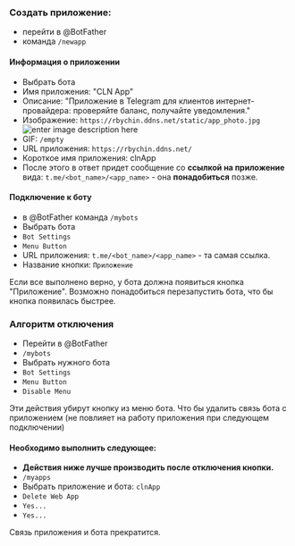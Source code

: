 
### Создать приложение:
- перейти в @BotFather
- команда `/newapp`

#### Информация о приложении
- Выбрать бота
- Имя приложения: "CLN App"
- Описание: "Приложение в Telegram для клиентов интернет-провайдера: проверяйте баланс, получайте уведомления."
- Изображение: 
`https://rbychin.ddns.net/static/app_photo.jpg` 
![enter image description here](https://rbychin.ddns.net/static/app_photo.jpg)
- GIF: `/empty`
- URL приложения: `https://rbychin.ddns.net/`
- Короткое имя приложения: clnApp
- После этого в ответ придет сообщение со **ссылкой на приложение** вида: `t.me/<bot_name>/<app_name>` - она **понадобиться** позже.

#### Подключение к боту
- в @BotFather команда `/mybots`
- Выбрать бота
- `Bot Settings`
- `Menu Button`
- URL приложения: `t.me/<bot_name>/<app_name>` - та самая ссылка.
- Название кнопки: `Приложение`

Если все выполнено верно, у бота должна появиться кнопка "Приложение".
Возможно понадобиться перезапустить бота, что бы кнопка появилась быстрее.

### Алгоритм отключения
- Перейти в @BotFather
- `/mybots`
- Выбрать нужного бота
- `Bot Settings`
- `Menu Button`
- `Disable Menu`

Эти действия убирут кнопку из меню бота.
Что бы удалить связь бота с приложением (не повлияет на работу приложения при следующем подключении)

#### Необходимо выполнить следующее:
- **Действия ниже лучше производить после отключения кнопки.**
- `/myapps`
- Выбрать приложение и бота: `clnApp`
- `Delete Web App`
- `Yes...`
- `Yes...`

Связь приложения и бота прекратится.
